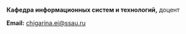 **Кафедра информационных систем и технологий,** доцент

**Email:** [chigarina.ei@ssau.ru](mailto:chigarina.ei@ssau.ru)